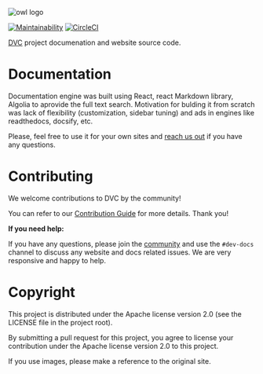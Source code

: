 ![owl logo](https://dvc.org/static/img/logo-github-readme.png)

[![Maintainability](https://api.codeclimate.com/v1/badges/5872e0a572ec8b74bd8d/maintainability)](https://codeclimate.com/github/iterative/dvc.org/maintainability)
[![CircleCI](https://circleci.com/gh/iterative/dvc.org.svg?style=svg)](https://circleci.com/gh/iterative/dvc.org)

[DVC](https://github.com/iterative/dvc) project documenation and website source
code.

# Documentation

Documentation engine was built using React, react Markdown library, Algolia to
aprovide the full text search. Motivation for bulding it from scratch was lack of
flexibility (customization, sidebar tuning) and ads in engines like
readthedocs, docsify, etc.

Please, feel free to use it for your own sites and
[reach us out](https://dvc.org/support) if you have any questions.

# Contributing

We welcome contributions to DVC by the community!

You can refer to our [Contribution
Guide](https://dvc.org/doc/user-guide/contributing-documentation/) for more
details. Thank you!

**If you need help:**

If you have any questions, please join the [community](https://dvc.org/chat)
and use the `#dev-docs` channel to discuss any website and docs related issues.
We are very responsive and happy to help.

# Copyright

This project is distributed under the Apache license version 2.0 (see the
LICENSE file in the project root).

By submitting a pull request for this project, you agree to license your
contribution under the Apache license version 2.0 to this project.

If you use images, please make a reference to the original site.

